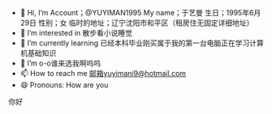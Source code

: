 - 👋 Hi, I’m Account；@YUYIMAN1995 My name；于艺曼 生日；1995年6月29日 性别；女 临时的地址；辽宁沈阳市和平区（租房住无固定详细地址）
- 👀 I’m interested in 散步看小说睡觉 
- 🌱 I’m currently learning 已经本科毕业刚买属于我的第一台电脑正在学习计算机基础知识
- 💞️ I’m o-o谁来选我啊呜呜
- 📫 How to reach me 邮箱yuyimani9@hotmail.com 
- 😄 Pronouns: How are you 
  





















你好 
